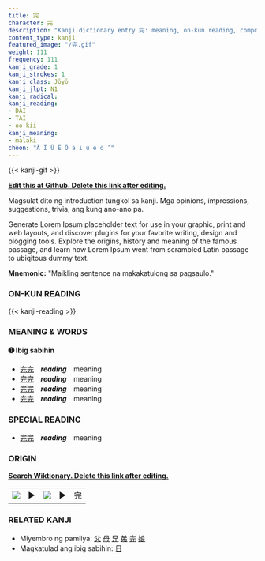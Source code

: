 ```yaml
---
title: 完
character: 完
description: "Kanji dictionary entry 完: meaning, on-kun reading, compounds, origin, related kanji"
content_type: kanji
featured_image: "/完.gif"
weight: 111
frequency: 111
kanji_grade: 1
kanji_strokes: 1
kanji_class: Jōyō
kanji_jlpt: N1
kanji_radical: 
kanji_reading: 
- DAI
- TAI
- oo-kii
kanji_meaning:
- malaki
chōon: "Ā Ī Ū Ē Ō ā ī ū ē ō ’"
---
```

[//]: # (Don't edit the line below. Kanji animated GIF code is automatically generated.)
{{< kanji-gif >}}

[//]: # (Edit below this line.)

**[Edit this at Github. Delete this link after editing.](https://github.com/tim0g/tim/tree/main/content/kanji/完/index.md)**

Magsulat dito ng introduction tungkol sa kanji. Mga opinions, impressions, suggestions, trivia, ang kung ano-ano pa.

Generate Lorem Ipsum placeholder text for use in your graphic, print and web layouts, and discover plugins for your favorite writing, design and blogging tools. Explore the origins, history and meaning of the famous passage, and learn how Lorem Ipsum went from scrambled Latin passage to ubiqitous dummy text.
 
**Mnemonic:** "Maikling sentence na makakatulong sa pagsaulo."

### ON-KUN READING

[//]: # (Don't edit the line below. ON-KUN READING code is automatically generated.)
{{< kanji-reading >}}

### MEANING & WORDS

#### ➊ **Ibig sabihin**
  - [完](../完)[完](../完)　***reading***　meaning
  - [完](../完)[完](../完)　***reading***　meaning
  - [完](../完)[完](../完)　***reading***　meaning
  - [完](../完)[完](../完)　***reading***　meaning

### SPECIAL READING
  - [完](../完)[完](../完)　***reading***　meaning

### ORIGIN

**[Search Wiktionary. Delete this link after editing.](https://wiktionary.org/wiki/完)**
<table class="kanji-table"><tr><td>
<img src="60px-完-bronze.svg.png">
</td><td>▶</td><td>
<img src="60px-完-oracle.svg.png">
</td><td>▶</td>
<td class="kanji-origin">完</td>
</tr></table>

### RELATED KANJI
- Miyembro ng pamilya: [父](../父) [母](../母) [兄](../兄) [弟](../弟) [完](../完) [娘](../娘)
- Magkatulad ang ibig sabihin: [日](../日)
